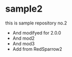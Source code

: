 # sample2
this is sample repository no.2
- And modifyed for 2.0.0
- And mod2
- And mod3
- Add from RedSparrow2
